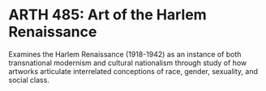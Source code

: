 # ARTH 485: Art of the Harlem Renaissance

Examines the Harlem Renaissance (1918-1942) as an instance of both transnational modernism and cultural nationalism through study of how artworks articulate interrelated conceptions of race, gender, sexuality, and social class.